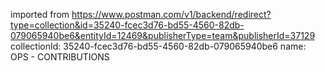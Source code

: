 imported from https://www.postman.com/v1/backend/redirect?type=collection&id=35240-fcec3d76-bd55-4560-82db-079065940be6&entityId=12469&publisherType=team&publisherId=37129
collectionId: 35240-fcec3d76-bd55-4560-82db-079065940be6
name: OPS - CONTRIBUTIONS